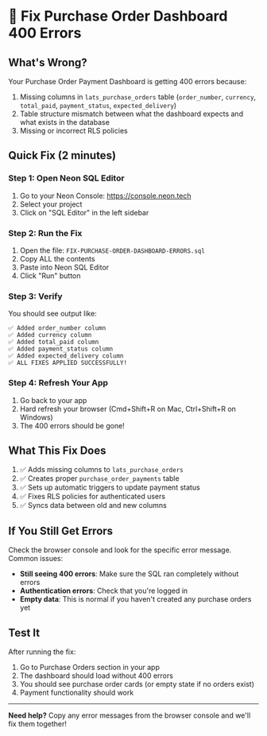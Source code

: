 # 🎯 Fix Purchase Order Dashboard 400 Errors

## What's Wrong?

Your Purchase Order Payment Dashboard is getting 400 errors because:
1. Missing columns in `lats_purchase_orders` table (`order_number`, `currency`, `total_paid`, `payment_status`, `expected_delivery`)
2. Table structure mismatch between what the dashboard expects and what exists in the database
3. Missing or incorrect RLS policies

## Quick Fix (2 minutes)

### Step 1: Open Neon SQL Editor
1. Go to your Neon Console: https://console.neon.tech
2. Select your project
3. Click on "SQL Editor" in the left sidebar

### Step 2: Run the Fix
1. Open the file: `FIX-PURCHASE-ORDER-DASHBOARD-ERRORS.sql`
2. Copy ALL the contents
3. Paste into Neon SQL Editor
4. Click "Run" button

### Step 3: Verify
You should see output like:
```
✅ Added order_number column
✅ Added currency column
✅ Added total_paid column
✅ Added payment_status column
✅ Added expected_delivery column
✅ ALL FIXES APPLIED SUCCESSFULLY!
```

### Step 4: Refresh Your App
1. Go back to your app
2. Hard refresh your browser (Cmd+Shift+R on Mac, Ctrl+Shift+R on Windows)
3. The 400 errors should be gone!

## What This Fix Does

1. ✅ Adds missing columns to `lats_purchase_orders`
2. ✅ Creates proper `purchase_order_payments` table
3. ✅ Sets up automatic triggers to update payment status
4. ✅ Fixes RLS policies for authenticated users
5. ✅ Syncs data between old and new columns

## If You Still Get Errors

Check the browser console and look for the specific error message. Common issues:
- **Still seeing 400 errors**: Make sure the SQL ran completely without errors
- **Authentication errors**: Check that you're logged in
- **Empty data**: This is normal if you haven't created any purchase orders yet

## Test It

After running the fix:
1. Go to Purchase Orders section in your app
2. The dashboard should load without 400 errors
3. You should see purchase order cards (or empty state if no orders exist)
4. Payment functionality should work

---

**Need help?** Copy any error messages from the browser console and we'll fix them together!


